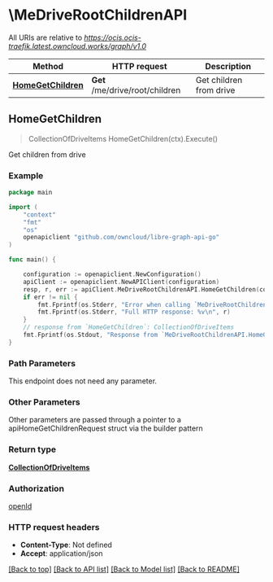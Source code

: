 # \MeDriveRootChildrenAPI

All URIs are relative to *https://ocis.ocis-traefik.latest.owncloud.works/graph/v1.0*

Method | HTTP request | Description
------------- | ------------- | -------------
[**HomeGetChildren**](MeDriveRootChildrenAPI.md#HomeGetChildren) | **Get** /me/drive/root/children | Get children from drive



## HomeGetChildren

> CollectionOfDriveItems HomeGetChildren(ctx).Execute()

Get children from drive

### Example

```go
package main

import (
    "context"
    "fmt"
    "os"
    openapiclient "github.com/owncloud/libre-graph-api-go"
)

func main() {

    configuration := openapiclient.NewConfiguration()
    apiClient := openapiclient.NewAPIClient(configuration)
    resp, r, err := apiClient.MeDriveRootChildrenAPI.HomeGetChildren(context.Background()).Execute()
    if err != nil {
        fmt.Fprintf(os.Stderr, "Error when calling `MeDriveRootChildrenAPI.HomeGetChildren``: %v\n", err)
        fmt.Fprintf(os.Stderr, "Full HTTP response: %v\n", r)
    }
    // response from `HomeGetChildren`: CollectionOfDriveItems
    fmt.Fprintf(os.Stdout, "Response from `MeDriveRootChildrenAPI.HomeGetChildren`: %v\n", resp)
}
```

### Path Parameters

This endpoint does not need any parameter.

### Other Parameters

Other parameters are passed through a pointer to a apiHomeGetChildrenRequest struct via the builder pattern


### Return type

[**CollectionOfDriveItems**](CollectionOfDriveItems.md)

### Authorization

[openId](../README.md#openId)

### HTTP request headers

- **Content-Type**: Not defined
- **Accept**: application/json

[[Back to top]](#) [[Back to API list]](../README.md#documentation-for-api-endpoints)
[[Back to Model list]](../README.md#documentation-for-models)
[[Back to README]](../README.md)

